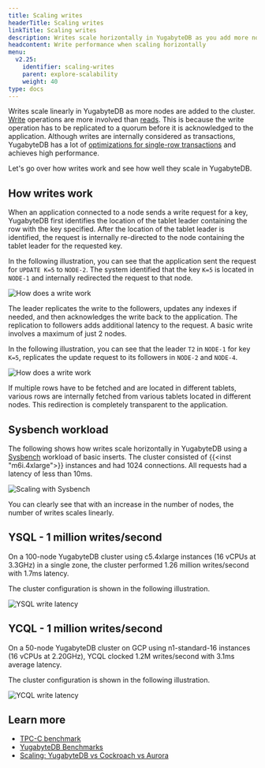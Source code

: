 ```yaml
---
title: Scaling writes
headerTitle: Scaling writes
linkTitle: Scaling writes
description: Writes scale horizontally in YugabyteDB as you add more nodes
headcontent: Write performance when scaling horizontally
menu:
  v2.25:
    identifier: scaling-writes
    parent: explore-scalability
    weight: 40
type: docs
---
```


Writes scale linearly in YugabyteDB as more nodes are added to the cluster. [Write](../../../architecture/transactions/single-row-transactions/) operations are more involved than [reads](../scaling-reads). This is because the write operation has to be replicated to a quorum before it is acknowledged to the application. Although writes are internally considered as transactions, YugabyteDB has a lot of [optimizations for single-row transactions](../../../architecture/transactions/single-row-transactions) and achieves high performance.

Let's go over how writes work and see how well they scale in YugabyteDB.

## How writes work

When an application connected to a node sends a write request for a key, YugabyteDB first identifies the location of the tablet leader containing the row with the key specified. After the location of the tablet leader is identified, the request is internally re-directed to the node containing the tablet leader for the requested key.

In the following illustration, you can see that the application sent the request for `UPDATE K=5` to `NODE-2`. The system identified that the key `K=5` is located in `NODE-1` and internally redirected the request to that node.

![How does a write work](/images/explore/scalability/scaling-write-working.png)

The leader replicates the write to the followers, updates any indexes if needed, and then acknowledges the write back to the application. The replication to followers adds additional latency to the request. A basic write involves a maximum of just 2 nodes.

In the following illustration, you can see that the leader `T2` in `NODE-1` for key `K=5`, replicates the update request to its followers in `NODE-2` and `NODE-4`.

![How does a write work](/images/explore/scalability/scaling-write-multiple-fetches.png)

If multiple rows have to be fetched and are located in different tablets, various rows are internally fetched from various tablets located in different nodes. This redirection is completely transparent to the application.

## Sysbench workload

The following shows how writes scale horizontally in YugabyteDB using a [Sysbench](../../../benchmark/sysbench-ysql/) workload of basic inserts. The cluster consisted of {{<inst "m6i.4xlarge">}} instances and had 1024 connections. All requests had a latency of less than 10ms.

![Scaling with Sysbench](/images/explore/scalability/scaling-writes-sysbench.png)

You can clearly see that with an increase in the number of nodes, the number of writes scales linearly.

## YSQL - 1 million writes/second

On a 100-node YugabyteDB cluster using c5.4xlarge instances (16 vCPUs at 3.3GHz) in a single zone, the cluster performed 1.26 million writes/second with 1.7ms latency.

The cluster configuration is shown in the following illustration.

![YSQL write latency](https://www.yugabyte.com/wp-content/uploads/2019/09/yugabyte-db-vs-aws-aurora-cockroachdb-benchmarks-5.png)

## YCQL - 1 million writes/second

On a 50-node YugabyteDB cluster on GCP using n1-standard-16 instances (16 vCPUs at 2.20GHz), YCQL clocked 1.2M writes/second with 3.1ms average latency.

The cluster configuration is shown in the following illustration.

![YCQL write latency](/images/explore/scalability/ycql_1million_writes.png)

## Learn more

- [TPC-C benchmark](../../../benchmark/tpcc/)
- [YugabyteDB Benchmarks](../../../benchmark)
- [Scaling: YugabyteDB vs Cockroach vs Aurora](https://www.yugabyte.com/blog/yugabytedb-vs-cockroachdb-vs-aurora/)
